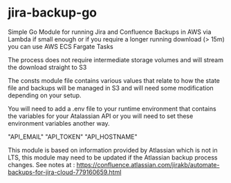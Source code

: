 # jira-backup-go

Simple Go Module for running Jira and Confluence Backups in AWS via Lambda if small enough or if you require a longer running download (> 15m) you can use AWS ECS Fargate Tasks

The process does not require intermediate storage volumes and will stream the download straight to S3

The consts module file contains various values that relate to how the state file and backups will be managed in S3 and will need some modification depending on your setup.

You will need to add a .env file to your runtime environment that contains the variables for your Atalassian API or you will need to set these environment variables another way.

"API_EMAIL"
"API_TOKEN"
"API_HOSTNAME"

This module is based on information provided by Atlassian which is not in LTS, this module may need to be updated if the Atlassian backup process changes. See notes at : https://confluence.atlassian.com/jirakb/automate-backups-for-jira-cloud-779160659.html

